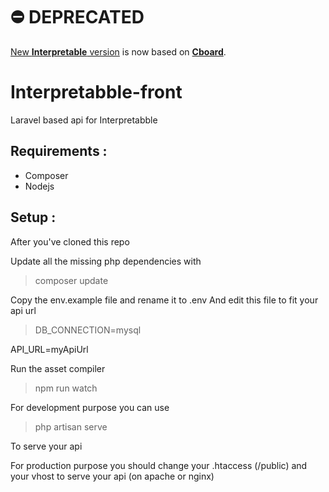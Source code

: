 # ⛔️ DEPRECATED

[New __Interpretable__ version](https://github.com/interpretable/interpretable) is now based on [__Cboard__](https://github.com/cboard-org/cboard).

# Interpretabble-front
Laravel based api for Interpretabble

## Requirements :
- Composer
- Nodejs

## Setup :

After you've cloned this repo

Update all the missing php dependencies with
> composer update

Copy the env.example file and rename it to .env
And edit this file to fit your api url

> DB_CONNECTION=mysql

API_URL=myApiUrl

Run the asset compiler
> npm run watch

For development purpose you can use
> php artisan serve 

To serve your api

For production purpose you should change your .htaccess (/public) 
and your vhost to serve your api (on apache or nginx) 

